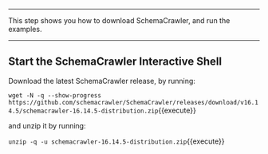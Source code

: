 -----

This step shows you how to download SchemaCrawler, and run the examples.

-----

## Start the SchemaCrawler Interactive Shell

Download the latest SchemaCrawler release, by running:

`wget -N -q --show-progress  https://github.com/schemacrawler/SchemaCrawler/releases/download/v16.14.5/schemacrawler-16.14.5-distribution.zip`{{execute}}

and unzip it by running:

`unzip -q -u schemacrawler-16.14.5-distribution.zip`{{execute}}
